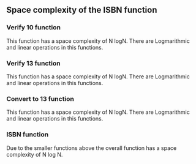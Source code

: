 ## Space complexity of the ISBN function
### Verify 10 function
This function has a space complexity of N logN. There are Logmarithmic and linear operations in this functions. 

### Verify 13 function
This function has a space complexity of N logN. There are Logmarithmic and linear operations in this functions.

### Convert to 13 function
This function has a space complexity of N logN. There are Logmarithmic and linear operations in this functions.

### ISBN function
Due to the smaller functions above the overall function has a space complexity of N log N.